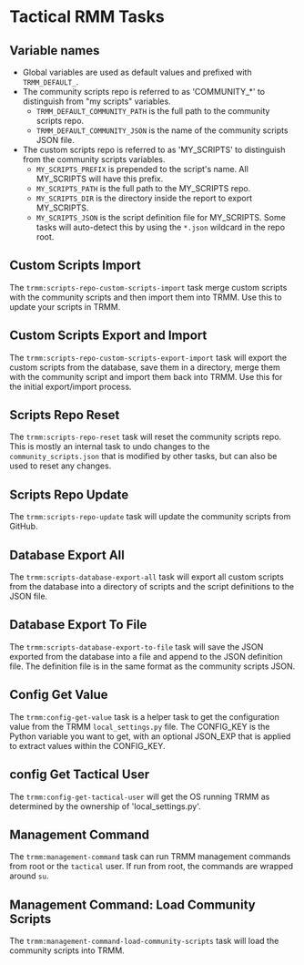 # Tactical RMM Tasks

## Variable names

- Global variables are used as default values and prefixed with `TRMM_DEFAULT_`.
- The community scripts repo is referred to as 'COMMUNITY_*' to distinguish from "my scripts" variables.
  - `TRMM_DEFAULT_COMMUNITY_PATH` is the full path to the community scripts repo.
  - `TRMM_DEFAULT_COMMUNITY_JSON` is the name of the community scripts JSON file.
- The custom scripts repo is referred to as 'MY_SCRIPTS' to distinguish from the community scripts variables.
  - `MY_SCRIPTS_PREFIX` is prepended to the script's name. All MY_SCRIPTS will have this prefix.
  - `MY_SCRIPTS_PATH` is the full path to the MY_SCRIPTS repo.
  - `MY_SCRIPTS_DIR` is the directory inside the report to export MY_SCRIPTS.
  - `MY_SCRIPTS_JSON` is the script definition file for MY_SCRIPTS. Some tasks will auto-detect this by using the
    `*.json` wildcard in the repo root.

## Custom Scripts Import

The `trmm:scripts-repo-custom-scripts-import` task merge custom scripts with the community scripts and then import them
into TRMM. Use this to update your scripts in TRMM.

## Custom Scripts Export and Import

The `trmm:scripts-repo-custom-scripts-export-import` task will export the custom scripts from the database, save them
in a directory, merge them with the community script and import them back into TRMM. Use this for the initial
export/import process.

## Scripts Repo Reset

The `trmm:scripts-repo-reset` task will reset the community scripts repo. This is mostly an internal task to undo
changes to the `community_scripts.json` that is modified by other tasks, but can also be used to reset any changes.

## Scripts Repo Update

The `trmm:scripts-repo-update` task will update the community scripts from GitHub.

## Database Export All

The `trmm:scripts-database-export-all` task will export all custom scripts from the database into a directory of
scripts and the script definitions to the JSON file.

## Database Export To File

The `trmm:scripts-database-export-to-file` task will save the JSON exported from the database into a file and append
to the JSON definition file. The definition file is in the same format as the community scripts JSON.

## Config Get Value

The `trmm:config-get-value` task is a helper task to get the configuration value from the TRMM `local_settings.py` file.
The CONFIG_KEY is the Python variable you want to get, with an optional JSON_EXP that is applied to extract values
within the CONFIG_KEY.

## config Get Tactical User

The `trmm:config-get-tactical-user` will get the OS running TRMM as determined by the ownership of 'local_settings.py'.

## Management Command

The `trmm:management-command` task can run TRMM management commands from root or the `tactical` user. If run from root,
the commands are wrapped around `su`.

## Management Command: Load Community Scripts

The `trmm:management-command-load-community-scripts` task will load the community scripts into TRMM.
